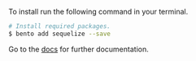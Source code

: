 To install run the following command in your terminal.

```sh
# Install required packages.
$ bento add sequelize --save
```

Go to the [docs](https://github.com/bentojs/api-sequelize/tree/master/docs) for further documentation.
